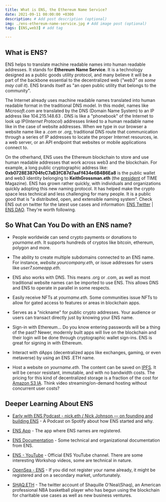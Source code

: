 ```yaml
---
title: What is ENS, the Ethereum Name Service?
date: 2021-09-11 00:00:00 +0300
description: # Add post description (optional)
img: ./ens-ethereum-name-service.jpg # Add image post (optional)
tags: [ENS,web3] # add tag

---
```


## What is ENS?

ENS helps to translate machine readable names into human readable addresses. It stands for **Ethereum Name Service**. It is a technology designed as a public goods utility protocol, and many believe it will be a part of the backbone essential to the decentralized web (*"web3" as some may call it*). ENS brands itself as "an open public utility that belongs to the community".

The Internet already uses machine readable names translated into human readable format in the traditional DNS model. In this model, names like *Microsoft.com* are translated by the DNS (Domain Name System) to an IP address like 104.215.148.63 . DNS is like a "phonebook" of the Internet to look up IP(*Internet Protocol*) addresses linked to a human readable name like in the case of website addresses. When we type in our browser a website name like a *.com* or *.org*, traditional DNS route that communication through a series of IP addresses to locate the proper Internet resources, ie. a web server, or an API endpoint that websites or mobile applications connect to.

On the otherhand, ENS uses the Ethereum blockchain to store and use human readable addresses that work across web3 and the blockchain. For example, a long public cryptographic address like: 
**0xb0728E38704fcC7aB3fC87d7aaFf434e6B4B6Ea8** is the public wallet and web3 identity belonging to **KeithGrossman.eth** (the [president](https://twitter.com/KeithGrossman) of TIME Magazine). ENS has grown rather quickly, with individuals and organizations quickly adopting this new naming protocol. It has helped make the crypto space less technical and less challenging for many people. It is a public good that is "a distributed, open, and extensible naming system". Check ENS out on twitter for the latest use cases and information: [ENS Twitter](https://twitter.com/ensdomains) | [ENS DAO](https://twitter.com/ENS_DAO). They're worth following.

## So What Can You Do with an ENS name?

* People worldwide can send crypto payments or donations to *yourname.eth*. It supports hundreds of cryptos like bitcoin, ethereum, polygon and more.

* The ability to create multiple subdomains connected to an ENS name. For instance, *website.yourcompany.eth*, or issue addresses for users like *user7.someapp.eth*.

* ENS also works with DNS. This means .org or .com, as well as most traditional website names can be imported to use ENS. This allows DNS and ENS to operate in parallel in some respects.

* Easily receive NFTs at *yourname.eth*. Some communities issue NFTs to allow for gated access to features or areas in blockchain apps.

* Serves as a "nickname" for public crypto addresses. Your audience or users can transact directly just by knowing your ENS name.

* Sign-in with Ethereum... Do you know entering passwords will be a thing of the past? Newer, modernly built apps will live on the blockchain and their login will be done through cryptographic wallet sign-ins. ENS is great for signing in with Ethereum.

* Interact with dApps (decentralized apps like exchanges, gaming, or even metaverse) by using an ENS .ETH name. 

* Host a website on *yourname.eth*. The content can be saved on [IPFS](https://ipfs.io/). It will be censor resistant, immutable, and with no bandwidth costs. The pricing for this kind of decentralized storage is a fraction of the cost for [Amazon S3 IA](https://aws.amazon.com/s3/pricing/?nc=sn&loc=4). Think video streaming/on-demand hosting without concurrent user costs?

## Deeper Learning About ENS

* [Early with ENS Podcast - nick.eth / Nick Johnson — on founding and building ENS](https://open.spotify.com/episode/6DoSULJSKHjUhujODHd5Wq) - A Podcast on Spotify about how ENS started and why. 

* [ENS App](https://app.ens.domains/) - The app where ENS names are registered.

* [ENS Documentation](https://docs.ens.domains/) - Some technical and organizational documentation from ENS.

* [ENS - YouTube](https://www.youtube.com/c/ENSdomains/videos) - Official ENS YouTube channel. There are some interesting Workshop videos, some are technical in nature.

* [OpenSea - ENS](https://opensea.io/collection/ens) - If you did not register your name already, it might be registered and on a secondary market, unfortunately.

* [SHAQ.ETH](https://twitter.com/shaq) - The twitter account of Shaquille O'Neal(Shaq), an American professional NBA basketball player who has begun using the blockchain for charitable use cases as well as new business ventures.
